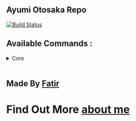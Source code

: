 ## Ayumi Otosaka Repo 
[![Build Status](https://travis-ci.com/KurokuTetsuya/ayumi-kotlin.svg?branch=master)](https://travis-ci.com/KurokuTetsuya/ayumi-kotlin)

## Available Commands :
<details>
<summary>Core</summary>
<br>
```
say
avatar
userinfo
ping
stats
```
</details>
<br>

Made By [Fatir](https://github.com/KurokuTetsuya)
-------------------------------------------------
Find Out More [about me](https://discord.gg/THcWW6T)
===================================
